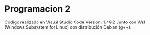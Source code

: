 # Programacion 2
 
Codigo realizado en Visual Studio Code Version: 1.49.2 Junto con Wsl (Windows Subsystem for Linux) con distribución Debian (g++).
